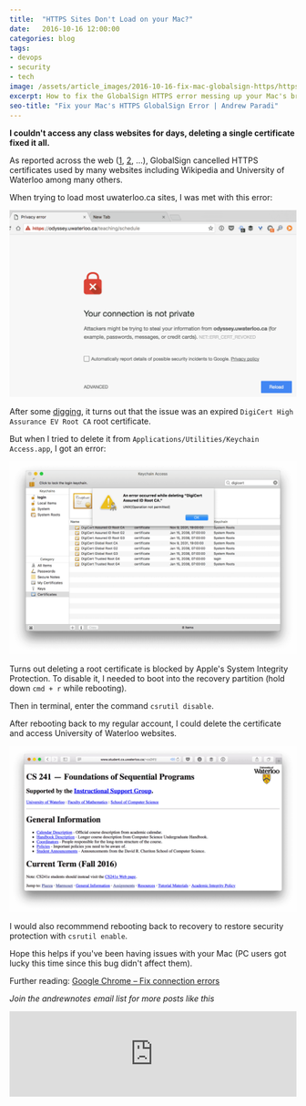 ```yaml
---
title:  "HTTPS Sites Don't Load on your Mac?"
date:   2016-10-16 12:00:00
categories: blog
tags:
- devops
- security
- tech
image: /assets/article_images/2016-10-16-fix-mac-globalsign-https/https-errorc.png
excerpt: How to fix the GlobalSign HTTPS error messing up your Mac's browser.
seo-title: "Fix your Mac's HTTPS GlobalSign Error | Andrew Paradi"
---
```


**I couldn't access any class websites for days, deleting a single certificate fixed it all.**

As reported across the web ([1](http://www.computerworld.com/article/3131487/security/globalsign-certificate-revocation-error-leaves-some-sites-inaccessible.html), [2](http://www.theregister.co.uk/2016/10/13/globalsigned_off/), ...), GlobalSign cancelled HTTPS certificates used by many websites including Wikipedia and University of Waterloo among many others.

When trying to load most uwaterloo.ca sites, I was met with this error:

![GlobalSign HTTPS Error in Google Chrome](/assets/article_images/2016-10-16-fix-mac-globalsign-https/https-errorc.png)

After some [digging](https://support.google.com/chrome/answer/6098869?visit_id=0-636122317658295463-3726611247&rd=1), it turns out that the issue was an expired `DigiCert High Assurance EV Root CA` root certificate.

But when I tried to delete it from `Applications/Utilities/Keychain Access.app`, I got an error:

![Deleting a root certificate error](/assets/article_images/2016-10-16-fix-mac-globalsign-https/keychain-errorc.png)

Turns out deleting a root certificate is blocked by Apple's System Integrity Protection. To disable it, I needed to boot into the recovery partition (hold down `cmd + r` while rebooting).

Then in terminal, enter the command `csrutil disable`.

After rebooting back to my regular account, I could delete the certificate and access University of Waterloo websites.

![](/assets/article_images/2016-10-16-fix-mac-globalsign-https/cs241c.png) 

I would also recommmend rebooting back to recovery to restore security protection with `csrutil enable`.

Hope this helps if you've been having issues with your Mac (PC users got lucky this time since this bug didn't affect them).

Further reading: [Google Chrome – Fix connection errors](https://support.google.com/chrome/answer/6098869?visit_id=0-636122317658295463-3726611247&rd=1) 

*Join the andrewnotes email list for more posts like this*

<script src="https://blitzen.com/scripts/blitzenForm.js" type="text/javascript"></script> <iframe src="https://andrew.blitzen.com/form/andrewnotes-footer-1?page=20161016-globalsign" id="017ce06a18c93534f49cdb840176f9" onload="resizeCrossDomainIframe('017ce06a18c93534f49cdb840176f9', 'https://andrew.blitzen.com');" width="100%" style="border: none;" resize="true"></iframe>